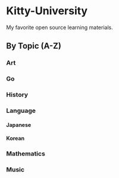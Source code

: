 # Kitty-University
My favorite open source learning materials. 

## By Topic (A-Z)

### Art
### Go
### History
### Language
#### Japanese
#### Korean
### Mathematics
### Music


